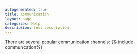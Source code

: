 ```yaml
---
autogenerated: true
title: Communication
layout: page
categories: Help
description: test description
---
```


There are several popular communication channels: {% include communication%}



